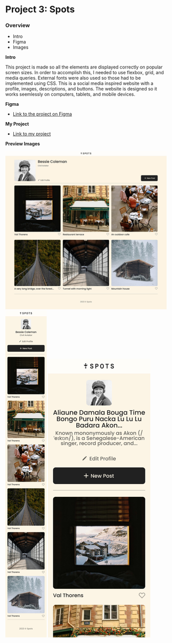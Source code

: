 # Project 3: Spots

### Overview

- Intro
- Figma
- Images

**Intro**

This project is made so all the elements are displayed correctly on popular screen sizes. In order to accomplish this, I needed to use flexbox, grid, and media queries. External fonts were also used so those had to be implemented using CSS. This is a social media inspired website with a profile, images, descriptions, and buttons. The website is designed so it works seemlessly on computers, tablets, and mobile devices.

**Figma**

- [Link to the project on Figma](https://www.figma.com/file/BBNm2bC3lj8QQMHlnqRsga/Sprint-3-Project-%E2%80%94-Spots?type=design&node-id=2%3A60&mode=design&t=afgNFybdorZO6cQo-1)

**My Project**

- [Link to my project](https://elvin-lucero.github.io/se_project_spots/)

**Preview Images**

![Spots Desktop](./images/previews/spots-desktop.jpg)
![Spots Mobile](./images/previews/spots-mobile.jpg)
![Spots Mobile with Text Overflow](./images/previews/spots-mobile-text.jpg)

